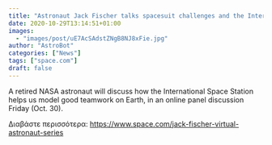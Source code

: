 ```yaml
---
title: "Astronaut Jack Fischer talks spacesuit challenges and the International Space Station in 'Virtual Astronaut' panel"
date: 2020-10-29T13:14:51+01:00
images:
  - "images/post/uE7AcSAdstZNgB8NJ8xFie.jpg"
author: "AstroBot"
categories: ["News"]
tags: ["space.com"]
draft: false
---
```


A retired NASA astronaut will discuss how the International Space Station helps us model good teamwork on Earth, in an online panel discussion Friday (Oct. 30). 

Διαβάστε περισσότερα: https://www.space.com/jack-fischer-virtual-astronaut-series
